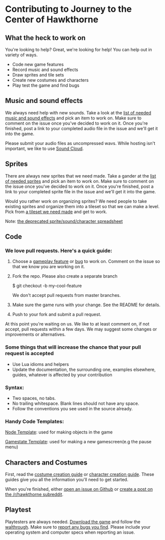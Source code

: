 # Contributing to Journey to the Center of Hawkthorne
## What the heck to work on

You're looking to help? Great, we're looking for help! You can help out in
variety of ways.

- Code new game features
- Record music and sound effects
- Draw sprites and tile sets
- Create new costumes and characters
- Play test the game and find bugs

## Music and sound effects

We always need help with new sounds. Take a look at the [list of needed music
and sound effects][audio] and pick an item to work on. Make sure to comment on
the issue once you've decided to work on it. Once you're finished, post a link
to your completed audio file in the issue and we'll get it into the game.

Please submit your audio files as uncompressed wavs. While hosting isn't
important, we like to use [Sound Cloud](http://soundcloud.com).

[audio]: https://github.com/hawkthorne/hawkthorne-journey/issues?labels=audio&state=open

## Sprites

There are always new sprites that we need made. Take a gander at the [list of
needed sprites][sprites] and pick an item to work on. Make sure to comment on
the issue once you've decided to work on it. Once you're finished, post a link
to your completed sprite file in the issue and we'll get it into the game.

Would you rather work on organizing sprites? We need people to take existing
sprites and organize them into a tileset so that we can make a level. Pick from
[a tileset we need made][tilesets] and get to work.

Note: [the deprecated sprite/sound/character spreadsheet](https://docs.google.com/spreadsheet/ccc?key=0AhXdsqGjvkjPdE1aN1lrNTU3QW5Wb3Q4NFZhUF9ZV2c#gid=0)

[sprites]: https://github.com/hawkthorne/hawkthorne-journey/issues?labels=sprites&state=open
[tilesets]: https://github.com/hawkthorne/hawkthorne-journey/issues?labels=tileset&state=open

## Code

### We love pull requests. Here's a quick guide:

1. Choose a [gameplay feature][gameplay] or [bug][bugs] to work on. 
   Comment on the issue so that we know you are working on it.
2. Fork the repo. Please also create a separate branch

    $ git checkout -b my-cool-feature

   We don't accept pull requests from master branches.
3. Make sure the game runs with your change. See the README for details.
4. Push to your fork and submit a pull request.

At this point you're waiting on us. We like to at least comment on, if not
accept, pull requests within a few days. We may suggest some changes or
improvements or alternatives.

### Some things that will increase the chance that your pull request is accepted

* Use Lua idioms and helpers
* Update the documentation, the surrounding one, examples elsewhere, guides,
  whatever is affected by your contribution

### Syntax:

* Two spaces, no tabs.
* No trailing whitespace. Blank lines should not have any space.
* Follow the conventions you see used in the source already.

### Handy Code Templates:
[Node Template][node]: used for making objects in the game

[Gamestate Template][gamestate]: used for making a new gamescreen(e.g the pause menu)

[node]: https://github.com/hawkthorne/hawkthorne-journey/blob/master/docs/codetemplates/node.lua
[gamestate]: https://github.com/hawkthorne/hawkthorne-journey/blob/master/docs/codetemplates/state.lua

[gameplay]: https://github.com/hawkthorne/hawkthorne-journey/issues?labels=gameplay&state=open
[bugs]: https://github.com/hawkthorne/hawkthorne-journey/issues?labels=bug&state=open

## Characters and Costumes

First, read the [costume creation guide][costumes] or [character creation
guide][characters]. These guides give you all the information you'll need to
get started.

When you're finished, either [open an issue on Github][newissue] or [create a
post on the /r/hawkthorne subreddit][newpost].

[costumes]: https://github.com/hawkthorne/hawkthorne-journey/wiki/Costume-creation-guide
[characters]: https://github.com/hawkthorne/hawkthorne-journey/wiki/Character-creation-guide
[characters]: https://github.com/hawkthorne/hawkthorne-journey/wiki/Character-creation-guide

## Playtest

Playtesters are always needed. [Download the game][downloads] and follow the
[walthrough][testing]. Make sure to [report any bugs you find][newissue].
Please include your operating system and computer specs when reporting an
issue.

[testing]: https://github.com/hawkthorne/hawkthorne-journey/wiki/Walkthrough
[downloads]: https://github.com/hawkthorne/hawkthorne-journey/blob/master/README.md#download-the-game
[newissue]: https://github.com/hawkthorne/hawkthorne-journey/issues/new
[newpost]: http://www.reddit.com/r/hawkthorne/submit
